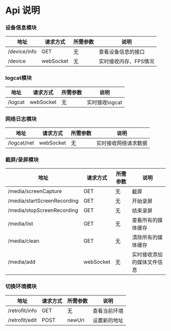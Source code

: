 # Api 说明

### 设备信息模块

| 地址 | 请求方式 | 所需参数 | 说明 |
|---|---|---|---|
| /device/info | GET | 无 | 查看设备信息的接口 |
| /device | webSocket | 无 | 实时接收内存、FPS情况 |

### logcat模块

| 地址 | 请求方式 | 所需参数 | 说明 |
|---|---|---|---|
| /logcat | webSocket | 无 | 实时接收logcat |
    
### 网络日志模块

| 地址 | 请求方式 | 所需参数 | 说明 |
|---|---|---|---|
| /logcat/net | webSocket | 无 | 实时接收网络请求数据 |
    
### 截屏/录屏模块

| 地址 | 请求方式 | 所需参数 | 说明 |
|---|---|---|---|
| /media/screenCapture | GET | 无 | 截屏 |
| /media/startScreenRecording | GET | 无 | 开始录屏 |
| /media/stopScreenRecording | GET | 无 | 结束录屏 |
| /media/list | GET | 无 | 查看所有的媒体缓存 |
| /media/clean | GET | 无 | 清除所有的媒体缓存 |
| /media/add | webSocket | 无 | 实时接收添加的媒体文件信息 |
    
### 切换环境模块

| 地址 | 请求方式 | 所需参数 | 说明 |
|---|---|---|---|
| /retrofit/info | GET | 无 | 查看当前环境 |
| /retrofit/edit | POST | newUrl | 设置新的地址 |